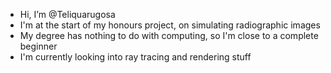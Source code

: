 - Hi, I’m @Teliquarugosa
- I'm at the start of my honours project, on simulating radiographic images
- My degree has nothing to do with computing, so I'm close to a complete beginner
- I'm currently looking into ray tracing and rendering stuff


<!---
Teliquarugosa/Teliquarugosa is a ✨ special ✨ repository because its `README.md` (this file) appears on your GitHub profile.
You can click the Preview link to take a look at your changes.
--->
